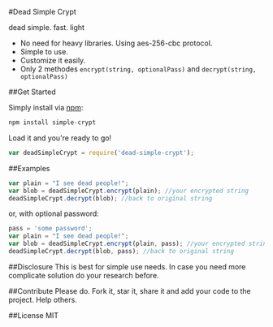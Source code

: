 #Dead Simple Crypt

dead simple. fast. light

  - No need for heavy libraries. Using aes-256-cbc protocol. 
  - Simple to use.
  - Customize it easily. 
  - Only 2 methodes `encrypt(string, optionalPass)` and `decrypt(string, optionalPass)`


##Get Started

Simply install via [npm](https://npmjs.org/):

```javascript
npm install simple-crypt
```
Load it and you're ready to go!
```javascript
var deadSimpleCrypt = require('dead-simple-crypt');
```

##Examples

```javascript
var plain = "I see dead people!";
var blob = deadSimpleCrypt.encrypt(plain); //your encrypted string
deadSimpleCrypt.decrypt(blob); //back to original string
```

or, with optional password:
```javascript
pass = 'some password';
var plain = "I see dead people!"; 
var blob = deadSimpleCrypt.encrypt(plain, pass); //your encrypted string
deadSimpleCrypt.decrypt(blob, pass); //back to original string
```


##Disclosure
This is best for simple use needs. In case you need more complicate solution do your research before.  

##Contribute
Please do. Fork it, star it, share it and add your code to the project. Help others.  

##License
MIT
